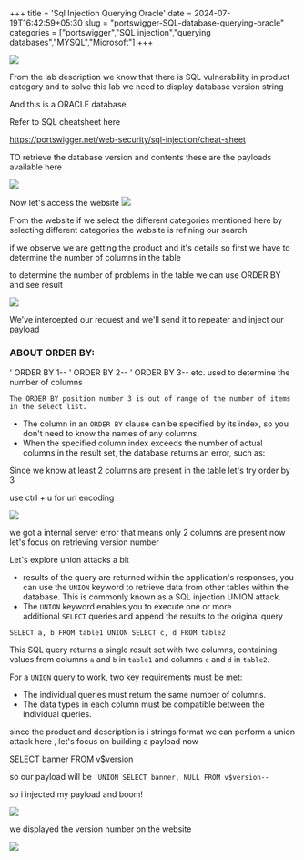 +++
title = 'Sql Injection Querying Oracle'
date = 2024-07-19T16:42:59+05:30
slug = "portswigger-SQL-database-querying-oracle"
categories = ["portswigger","SQL injection","querying databases","MYSQL","Microsoft"]
+++

![](https://drive.google.com/file/d/1oFMx9Ha5o5me8a3OXrByfNknOYb3hhib/view?usp=sharing)

From the lab description we know that there is SQL vulnerability in product category and to solve this lab we need to display database version string

And this is a ORACLE database

Refer to SQL cheatsheet here

https://portswigger.net/web-security/sql-injection/cheat-sheet

TO retrieve the database version and contents these are the payloads available here

![](https://drive.google.com/file/d/1E6fhX0hv6aka4fiUS90v9XK5xGlkxl6h/view?usp=sharing)

Now let's access the website
![](https://drive.google.com/file/d/1E6fhX0hv6aka4fiUS90v9XK5xGlkxl6h/view?usp=sharing)

From the website if we select the different categories mentioned  here by selecting different categories the website is refining our search 

if we observe we are getting the product and it's details so first we have to determine the number of columns in the table 

to determine the number of problems in the table we can use ORDER BY and see result 

![](https://drive.google.com/file/d/1DySBGg8qs-XsFaCDB740z1gfw7LP72-M/view?usp=sharing)

We've intercepted our request and we'll send it to repeater and inject our payload

### ABOUT ORDER BY:

' ORDER BY 1-- ' ORDER BY 2-- ' ORDER BY 3-- etc.
used to determine the number of columns

`The ORDER BY position number 3 is out of range of the number of items in the select list.`

- The column in an `ORDER BY` clause can be specified by its index, so you don't need to know the names of any columns.
- When the specified column index exceeds the number of actual columns in the result set, the database returns an error, such as:

Since we know at least 2 columns are present in the table let's try order by 3

use ctrl + u for url encoding

![](https://drive.google.com/file/d/1dNTUzsOrYzPsIFQYlT2wgubakcXpXDaH/view?usp=sharing)

we got a internal server error that means only 2 columns are present now let's focus on retrieving version number  

Let's explore union attacks a bit 

- results of the query are returned within the application's responses, you can use the `UNION` keyword to retrieve data from other tables within the database. This is commonly known as a SQL injection UNION attack.
- The `UNION` keyword enables you to execute one or more additional `SELECT` queries and append the results to the original query

`SELECT a, b FROM table1 UNION SELECT c, d FROM table2`

This SQL query returns a single result set with two columns, containing values from columns `a` and `b` in `table1` and columns `c` and `d` in `table2`.

For a `UNION` query to work, two key requirements must be met:

- The individual queries must return the same number of columns.
- The data types in each column must be compatible between the individual queries.

since the product and description is i strings format we can perform a union attack here  , let's focus on building a payload now 

SELECT banner FROM v$version

so our payload will be `'UNION SELECT banner, NULL FROM v$version--`

so i injected my payload and boom!

![](https://drive.google.com/file/d/1V0oTl2OVyotICm_noL7lOCnaWW8QCH3P/view?usp=sharing)

we displayed the version number on the website

![](https://drive.google.com/file/d/1C8G1t1oJFltHEwGqMgBrLaWsSQaJ3-PO/view?usp=sharing)